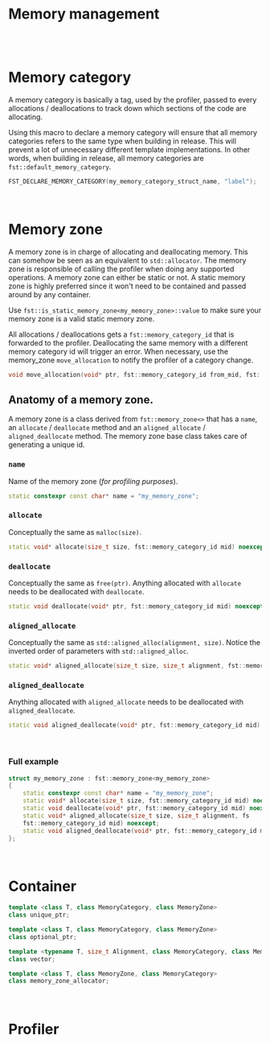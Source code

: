 # Memory management

</br>
</br>

# Memory category
A memory category is basically a tag, used by the profiler, passed to every allocations / deallocations to track down which sections of the code are allocating.

Using this macro to declare a memory category will ensure that all memory categories refers to the same type when building in release. This will prevent a lot of unnecessary different template implementations. In other words, when building in release, all memory categories are `fst::default_memory_category`.

```cpp
FST_DECLARE_MEMORY_CATEGORY(my_memory_category_struct_name, "label");
```

</br>

<!-- Memory zone -->
# Memory zone
A memory zone is in charge of allocating and deallocating memory. This can somehow be seen as an equivalent to `std::allocator`.
The memory zone is responsible of calling the profiler when doing any supported operations. A memory zone can either be static or not. A static memory zone is highly preferred since it won't need to be contained and passed around by any container.

Use `fst::is_static_memory_zone<my_memory_zone>::value` to make sure your memory zone is a valid static memory zone.

All allocations / deallocations gets a `fst::memory_category_id` that is forwarded to the profiler. Deallocating the same memory with a different memory category id will trigger an error. When necessary, use the memory_zone `move_allocation` to notify the profiler of a category change.

```cpp
void move_allocation(void* ptr, fst::memory_category_id from_mid, fst::memory_category_id to_mid);
``` 

## Anatomy of a memory zone.

A memory zone is a class derived from `fst::memory_zone<>` that has a `name`, an `allocate` / `deallocate` method and an `aligned_allocate` / `aligned_deallocate` method. The memory zone base class takes care of generating a unique id.

### `name`
Name of the memory zone (*for profiling purposes*).
```cpp
static constexpr const char* name = "my_memory_zone";
``` 

### `allocate`
Conceptually the same as `malloc(size)`.
```cpp
static void* allocate(size_t size, fst::memory_category_id mid) noexcept;
```

### `deallocate`
Conceptually the same as `free(ptr)`.
Anything allocated with `allocate` needs to be deallocated with `deallocate`.

```cpp
static void deallocate(void* ptr, fst::memory_category_id mid) noexcept;
```

### `aligned_allocate`
Conceptually the same as `std::aligned_alloc(alignment, size)`.
Notice the inverted order of parameters with `std::aligned_alloc`.
```cpp
static void* aligned_allocate(size_t size, size_t alignment, fst::memory_category_id mid) noexcept;
```

### `aligned_deallocate`
Anything allocated with `aligned_allocate` needs to be deallocated with `aligned_deallocate`.
```cpp
static void aligned_deallocate(void* ptr, fst::memory_category_id mid) noexcept;
```
</br>

### Full example
```cpp
struct my_memory_zone : fst::memory_zone<my_memory_zone>
{
    static constexpr const char* name = "my_memory_zone";
    static void* allocate(size_t size, fst::memory_category_id mid) noexcept;
    static void deallocate(void* ptr, fst::memory_category_id mid) noexcept;
    static void* aligned_allocate(size_t size, size_t alignment, fs
    fst::memory_category_id mid) noexcept;
    static void aligned_deallocate(void* ptr, fst::memory_category_id mid) noexcept;
};
```

<!-- </br> -->
</br>

# Container

```cpp
template <class T, class MemoryCategory, class MemoryZone>
class unique_ptr;
```

```cpp
template <class T, class MemoryCategory, class MemoryZone>
class optional_ptr;
```

```cpp
template <typename T, size_t Alignment, class MemoryCategory, class MemoryZone>
class vector;
```

```cpp
template <class T, class MemoryZone, class MemoryCategory>
class memory_zone_allocator;
```
    
    

</br>

# Profiler


